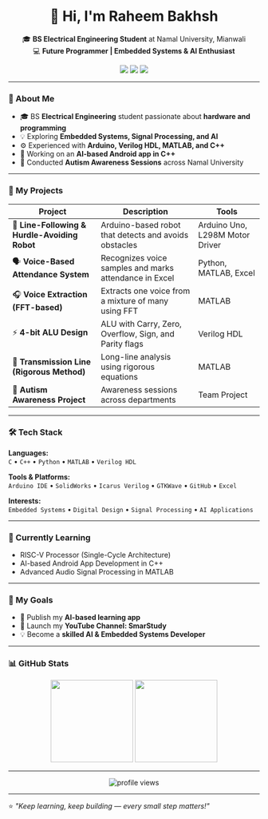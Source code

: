 <h1 align="center">👋 Hi, I'm Raheem Bakhsh</h1>

<p align="center">
  🎓 <b>BS Electrical Engineering Student</b> at Namal University, Mianwali <br>
  💻 <b>Future Programmer | Embedded Systems & AI Enthusiast</b>
</p>

<p align="center">
  <a href="mailto:raheembakhsh761@gmail.com"><img src="https://img.shields.io/badge/Email-raheembakhsh761%40gmail.com-red?logo=gmail"></a>
  <a href="https://github.com/raheembakhsh761"><img src="https://img.shields.io/badge/GitHub-raheembakhsh761-black?logo=github"></a>
  <a href="https://www.youtube.com/@SmarStudy"><img src="https://img.shields.io/badge/YouTube-SmarStudy-red?logo=youtube"></a>
</p>

---

### 🧠 About Me
- 🎓 BS **Electrical Engineering** student passionate about **hardware and programming**
- 💡 Exploring **Embedded Systems, Signal Processing, and AI**
- ⚙️ Experienced with **Arduino, Verilog HDL, MATLAB, and C++**
- 📱 Working on an **AI-based Android app in C++**
- 🧩 Conducted **Autism Awareness Sessions** across Namal University

---

### 🚀 My Projects

| Project | Description | Tools |
|----------|--------------|-------|
| 🤖 **Line-Following & Hurdle-Avoiding Robot** | Arduino-based robot that detects and avoids obstacles | Arduino Uno, L298M Motor Driver |
| 🗣️ **Voice-Based Attendance System** | Recognizes voice samples and marks attendance in Excel | Python, MATLAB, Excel |
| 🎧 **Voice Extraction (FFT-based)** | Extracts one voice from a mixture of many using FFT | MATLAB |
| ⚡ **4-bit ALU Design** | ALU with Carry, Zero, Overflow, Sign, and Parity flags | Verilog HDL |
| 📡 **Transmission Line (Rigorous Method)** | Long-line analysis using rigorous equations | MATLAB |
| 🧠 **Autism Awareness Project** | Awareness sessions across departments | Team Project |

---

### 🛠️ Tech Stack

**Languages:**  
`C` • `C++` • `Python` • `MATLAB` • `Verilog HDL`

**Tools & Platforms:**  
`Arduino IDE` • `SolidWorks` • `Icarus Verilog` • `GTKWave` • `GitHub` • `Excel`

**Interests:**  
`Embedded Systems` • `Digital Design` • `Signal Processing` • `AI Applications`

---

### 🌱 Currently Learning
- RISC-V Processor (Single-Cycle Architecture)
- AI-based Android App Development in C++
- Advanced Audio Signal Processing in MATLAB

---

### 🎯 My Goals
- 🚀 Publish my **AI-based learning app**  
- 🎥 Launch my **YouTube Channel: SmarStudy**  
- 💡 Become a **skilled AI & Embedded Systems Developer**

---

### 📊 GitHub Stats

<p align="center">
  <img src="https://github-readme-stats.vercel.app/api?username=raheembakhsh761&show_icons=true&theme=radical" height="165">
  <img src="https://github-readme-stats.vercel.app/api/top-langs/?username=raheembakhsh761&layout=compact&theme=radical" height="165">
</p>

---

<p align="center">
  <img src="https://komarev.com/ghpvc/?username=raheembakhsh761&color=brightgreen" alt="profile views">
</p>

---

⭐ *"Keep learning, keep building — every small step matters!"*
